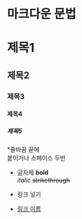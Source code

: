 # 마크다운 문법

# 제목1
## 제목2
### 제목3
#### 제목4
##### 제목5

*줄바꿈
끝에 <br> 붙이거나 스페이스 두번

* 글자체
**bold**<br>
_italic_
~~strikethrough~~

* 링크 넣기
* [링크 이름](www.naver.com)
